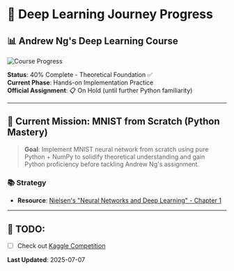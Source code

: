 # 🧠 Deep Learning Journey Progress

## 📊 Andrew Ng's Deep Learning Course
![Course Progress](https://img.shields.io/badge/Progress-40%25-brightgreen?style=for-the-badge)

**Status**: 40% Complete - Theoretical Foundation ✅  
**Current Phase**: Hands-on Implementation Practice  
**Official Assignment**: 📋 On Hold (until further Python familiarity)

---

## 🎯 Current Mission: MNIST from Scratch (Python Mastery)

> **Goal**: Implement MNIST neural network from scratch using pure Python + NumPy to solidify theoretical understanding and gain Python proficiency before tackling Andrew Ng's assignment.

### 📚 Strategy
- **Resource**: [Nielsen's "Neural Networks and Deep Learning" - Chapter 1](http://neuralnetworksanddeeplearning.com/chap1.html)

---

## 📝 TODO:
- [ ] Check out [Kaggle Competition](https://www.kaggle.com/competitions)

**Last Updated**: 2025-07-07  
